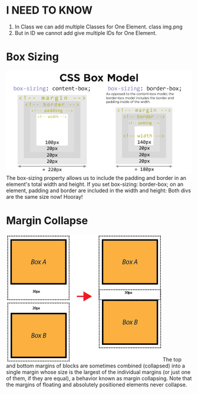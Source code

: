 # I NEED TO KNOW
1. In Class we can add multiple Classes for One Element.
class img.png
2. But in ID we cannot add give multiple IDs for One Element.

# Box Sizing
![Box Sizing in CSS](image.png)
The box-sizing property allows us to include the padding and border in an element's total width and height. If you set box-sizing: border-box; on an element, padding and border are included in the width and height: Both divs are the same size now! Hooray!

# Margin Collapse
![Margin Collapse](image-1.png)
The top and bottom margins of blocks are sometimes combined (collapsed) into a single margin whose size is the largest of the individual margins (or just one of them, if they are equal), a behavior known as margin collapsing. Note that the margins of floating and absolutely positioned elements never collapse.
